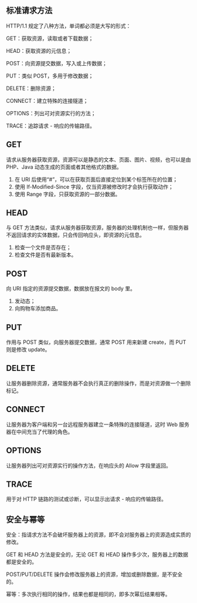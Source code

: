 ## 标准请求方法
HTTP/1.1 规定了八种方法，单词都必须是大写的形式：

GET：获取资源，读取或者下载数据；

HEAD：获取资源的元信息；

POST：向资源提交数据，写入或上传数据；

PUT：类似 POST，多用于修改数据；

DELETE：删除资源；

CONNECT：建立特殊的连接隧道；

OPTIONS：列出可对资源实行的方法；

TRACE：追踪请求 - 响应的传输路径。

## GET
请求从服务器获取资源，资源可以是静态的文本、页面、图片、视频，也可以是由 PHP、Java 动态生成的页面或者其他格式的数据。

1. 在 URI 后使用“#”，可以在获取页面后直接定位到某个标签所在的位置；
2. 使用 If-Modified-Since 字段，仅当资源被修改时才会执行获取动作；
3. 使用 Range 字段，只获取资源的一部分数据。

## HEAD
与 GET 方法类似，请求从服务器获取资源，服务器的处理机制也一样，但服务器不返回请求的实体数据，只会传回响应头，即资源的元信息。

1. 检查一个文件是否存在；
2. 检查文件是否有最新版本。

## POST
向 URI 指定的资源提交数据，数据放在报文的 body 里。

1. 发动态；
2. 向购物车添加商品。

## PUT
作用与 POST 类似，向服务器提交数据，通常 POST 用来新建 create，而 PUT 则是修改 update。

## DELETE 
让服务器删除资源，通常服务器不会执行真正的删除操作，而是对资源做一个删除标记。

## CONNECT 
让服务器为客户端和另一台远程服务器建立一条特殊的连接隧道，这时 Web 服务器在中间充当了代理的角色。

## OPTIONS 
让服务器列出可对资源实行的操作方法，在响应头的 Allow 字段里返回。

## TRACE 
用于对 HTTP 链路的测试或诊断，可以显示出请求 - 响应的传输路径。

## 安全与幂等
安全：指请求方法不会破坏服务器上的资源，即不会对服务器上的资源造成实质的修改。



GET 和 HEAD 方法是安全的，无论 GET 和 HEAD 操作多少次，服务器上的数据都是安全的。

POST/PUT/DELETE 操作会修改服务器上的资源，增加或删除数据，是不安全的。



幂等：多次执行相同的操作，结果也都是相同的，即多次幂后结果相等。

